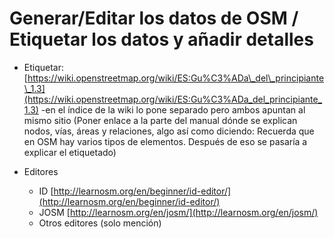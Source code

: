 # Generar\/Editar los datos de OSM \/ Etiquetar los datos y añadir detalles

* Etiquetar: [https://wiki.openstreetmap.org/wiki/ES:Gu%C3%ADa\_del\_principiante\_1.3](https://wiki.openstreetmap.org/wiki/ES:Gu%C3%ADa_del_principiante_1.3) -en el índice de la wiki lo pone separado pero ambos apuntan al mismo sitio \(Poner enlace a la parte del manual dónde se explican nodos, vías, áreas y relaciones, algo así como diciendo: Recuerda que en OSM hay varios tipos de elementos. Después de eso se pasaría a explicar el etiquetado\)

* Editores

  * ID [http://learnosm.org/en/beginner/id-editor/](http://learnosm.org/en/beginner/id-editor/)
  * JOSM [http://learnosm.org/en/josm/](http://learnosm.org/en/josm/)
  * Otros editores \(solo mención\)



